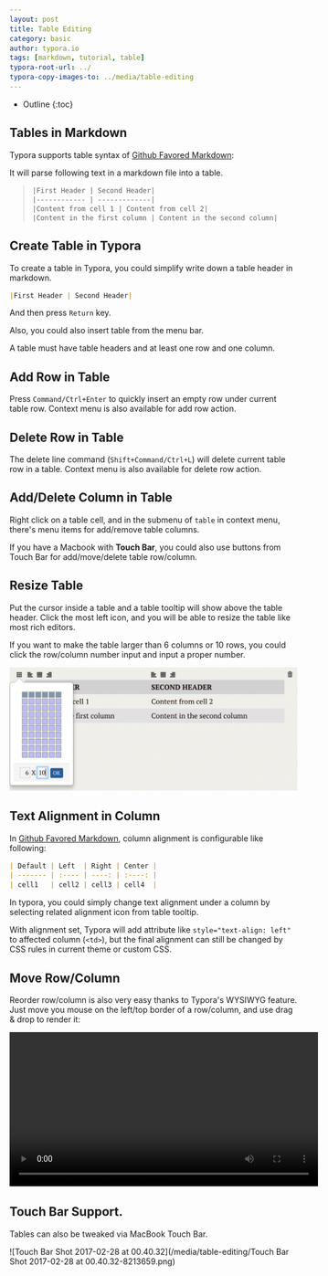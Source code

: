 ```yaml
---
layout: post
title: Table Editing
category: basic
author: typora.io
tags: [markdown, tutorial, table]
typora-root-url: ../
typora-copy-images-to: ../media/table-editing
---
```


* Outline
{:toc}
## Tables in Markdown

Typora supports table syntax of [Github Favored Markdown](https://guides.github.com/features/mastering-markdown/):

It will parse following text in a markdown file into a table.

> ```gfm
> |First Header | Second Header|
> |------------ | -------------|
> |Content from cell 1 | Content from cell 2|
> |Content in the first column | Content in the second column|
> ```

## Create Table in Typora

To create a table in Typora, you could simplify write down a table header in markdown.

```markdown
|First Header | Second Header|
```

And then press `Return` key.

Also, you could also insert table from the menu bar.

A table must have table headers and at least one row and one column.

## Add Row in Table

Press `Command/Ctrl+Enter` to quickly insert an empty row under current table row. Context menu is also available for add row action.

## Delete Row in Table

The delete line command (`Shift+Command/Ctrl+L`) will delete current table row in a table. Context menu is also available for delete row action.

## Add/Delete Column in Table

Right click on a table cell, and in the submenu of `table` in context menu, there's menu items for add/remove table columns.

If you have a Macbook with **Touch Bar**, you could also use buttons from Touch Bar for add/move/delete table row/column.

## Resize Table

Put the cursor inside a table and a table tooltip will show above the table header. Click the most left icon, and you will be able to resize the table like most rich editors.

If you want to make the table larger than 6 columns or 10 rows, you could click the row/column number input and input a proper number.

![Snip20170227_2](/media/table-editing/Snip20170227_2.png)

## Text Alignment in Column

In [Github Favored Markdown](https://guides.github.com/features/mastering-markdown/), column alignment is configurable like following:

```markdown
| Default | Left  | Right | Center |
| ------- | :---- | ----: | :----: |
| cell1   | cell2 | cell3 | cell4  |
```

In typora, you could simply change text alignment under a column by selecting related alignment icon from table tooltip.

With alignment set, Typora will add attribute like `style="text-align: left"` to affected column (`<td>`), but the final alignment can still be changed by CSS rules in current theme or custom CSS.

## Move Row/Column

Reorder row/column is also very easy thanks to Typora's WYSIWYG feature. Just move you mouse on the left/top border of a row/column, and use drag & drop to render it:

<p style="text-align:center"><video src="/media/table-editing/move-row-col.mov" style="width:540px;" autoplay="autoplay" mute="mute" loop="loop"></video></p>

## Touch Bar Support.

Tables can also be tweaked via MacBook Touch Bar. 

![Touch Bar Shot 2017-02-28 at 00.40.32](/media/table-editing/Touch Bar Shot 2017-02-28 at 00.40.32-8213659.png)

